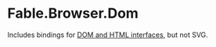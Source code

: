 # Fable.Browser.Dom

Includes bindings for [DOM and HTML interfaces](https://developer.mozilla.org/en-US/docs/Web/API/Document_Object_Model), but not SVG.